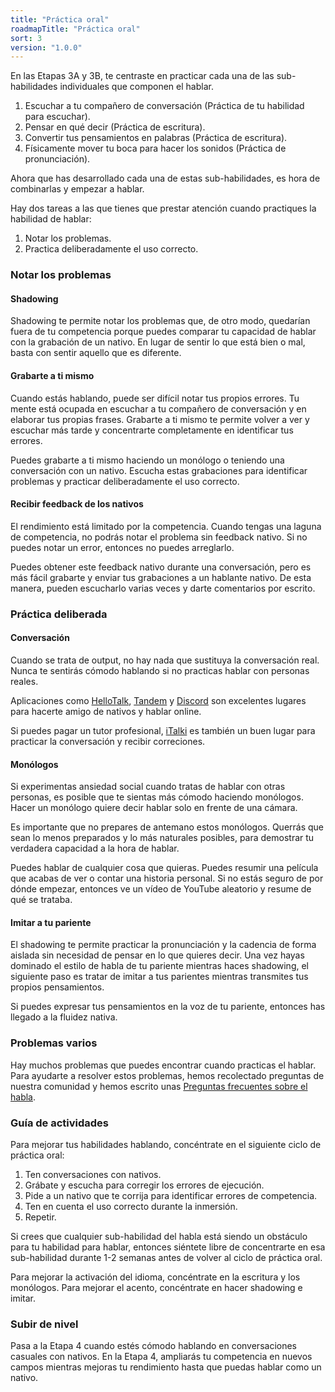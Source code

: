 ```yaml
---
title: "Práctica oral"
roadmapTitle: "Práctica oral"
sort: 3
version: "1.0.0"
---
```


En las Etapas 3A y 3B, te centraste en practicar cada una de las sub-habilidades individuales que componen el hablar.

1. Escuchar a tu compañero de conversación (Práctica de tu habilidad para escuchar).
1. Pensar en qué decir (Práctica de escritura).
1. Convertir tus pensamientos en palabras (Práctica de escritura).
1. Físicamente mover tu boca para hacer los sonidos (Práctica de pronunciación).

Ahora que has desarrollado cada una de estas sub-habilidades, es hora de combinarlas y empezar a hablar.

Hay dos tareas a las que tienes que prestar atención cuando practiques la habilidad de hablar:
1. Notar los problemas.
1. Practica deliberadamente el uso correcto.

### Notar los problemas

#### Shadowing
Shadowing te permite notar los problemas que, de otro modo, quedarían fuera de tu competencia porque puedes comparar tu capacidad de hablar con la grabación de un nativo. En lugar de sentir lo que está bien o mal, basta con sentir aquello que es diferente.

#### Grabarte a ti mismo
Cuando estás hablando, puede ser difícil notar tus propios errores. Tu mente está ocupada en escuchar a tu compañero de conversación y en elaborar tus propias frases. Grabarte a ti mismo te permite volver a ver y escuchar más tarde y concentrarte completamente en identificar tus errores.

Puedes grabarte a ti mismo haciendo un monólogo o teniendo una conversación con un nativo. Escucha estas grabaciones para identificar problemas y practicar deliberadamente el uso correcto.

#### Recibir feedback de los nativos
El rendimiento está limitado por la competencia. Cuando tengas una laguna de competencia, no podrás notar el problema sin feedback nativo. Si no puedes notar un error, entonces no puedes arreglarlo.

Puedes obtener este feedback nativo durante una conversación, pero es más fácil grabarte y enviar tus grabaciones a un hablante nativo. De esta manera, pueden escucharlo varias veces y darte comentarios por escrito.


### Práctica deliberada

#### Conversación
Cuando se trata de output, no hay nada que sustituya la conversación real. Nunca te sentirás cómodo hablando si no practicas hablar con personas reales.

Aplicaciones como [HelloTalk][hello-talk], [Tandem][tandem] y [Discord][discord] son excelentes lugares para hacerte amigo de nativos y hablar online.

Si puedes pagar un tutor profesional, [iTalki][italki] es también un buen lugar para practicar la conversación y recibir correciones.

#### Monólogos
Si experimentas ansiedad social cuando tratas de hablar con otras personas, es posible que te sientas más cómodo haciendo monólogos. Hacer un monólogo quiere decir hablar solo en frente de una cámara.

Es importante que no prepares de antemano estos monólogos. Querrás que sean lo menos preparados y lo más naturales posibles, para demostrar tu verdadera capacidad a la hora de hablar.

Puedes hablar de cualquier cosa que quieras. Puedes resumir una película que acabas de ver o contar una historia personal. Si no estás seguro de por dónde empezar, entonces ve un vídeo de YouTube aleatorio y resume de qué se trataba.

#### Imitar a tu pariente
El shadowing te permite practicar la pronunciación y la cadencia de forma aislada sin necesidad de pensar en lo que quieres decir. Una vez hayas dominado el estilo de habla de tu pariente mientras haces shadowing, el siguiente paso es tratar de imitar a tus parientes mientras transmites tus propios pensamientos.

Si puedes expresar tus pensamientos en la voz de tu pariente, entonces has llegado a la fluidez nativa.

### Problemas varios
Hay muchos problemas que puedes encontrar cuando practicas el hablar. Para ayudarte a resolver estos problemas, hemos recolectado preguntas de nuestra comunidad y hemos escrito unas [Preguntas frecuentes sobre el habla][speaking-troubleshooting].

### Guía de actividades
Para mejorar tus habilidades hablando, concéntrate en el siguiente ciclo de práctica oral:
1. Ten conversaciones con nativos.
1. Grábate y escucha para corregir los errores de ejecución.
1. Pide a un nativo que te corrija para identificar errores de competencia.
1. Ten en cuenta el uso correcto durante la inmersión.
1. Repetir.

Si crees que cualquier sub-habilidad del habla está siendo un obstáculo para tu habilidad para hablar, entonces siéntete libre de concentrarte en esa sub-habilidad durante 1-2 semanas antes de volver al ciclo de práctica oral.

Para mejorar la activación del idioma, concéntrate en la escritura y los monólogos. Para mejorar el acento, concéntrate en hacer shadowing e imitar.

### Subir de nivel
Pasa a la Etapa 4 cuando estés cómodo hablando en conversaciones casuales con nativos. En la Etapa 4, ampliarás tu competencia en nuevos campos mientras mejoras tu rendimiento hasta que puedas hablar como un nativo.

[speaking-troubleshooting]: /roadmap/stage-3/c/speaking-troubleshooting
[hello-talk]: https://brc.hellotalk.com/refold
[tandem]: https://www.tandem.net/
[discord]: https://www.reddit.com/r/languagelearning/comments/5m5426/discord_language_learning_servers_masterlist/
[italki]: http://go.italki.com/refold
